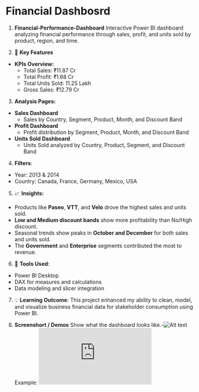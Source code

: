 # Financial Dashbosrd

1. **Financial-Performance-Dashboard**
Interactive Power BI dashboard analyzing financial performance through sales, profit, and units sold by product, region, and time.

2. 📌 **Key Features**
- **KPIs Overview:**
  - Total Sales: ₹11.87 Cr
  - Total Profit: ₹1.68 Cr
  - Total Units Sold: 11.25 Lakh
  - Gross Sales: ₹12.79 Cr

3. **Analysis Pages:**
  - **Sales Dashboard**  
     - Sales by Country, Segment, Product, Month, and Discount Band  
  - **Profit Dashboard**  
     - Profit distribution by Segment, Product, Month, and Discount Band  
  - **Units Sold Dashboard**  
     - Units Sold analyzed by Country, Product, Segment, and Discount Band

4. **Filters**:  
  - Year: 2013 & 2014  
  - Country: Canada, France, Germany, Mexico, USA

5. 📈 **Insights:**
  - Products like **Paseo**, **VTT**, and **Velo** drove the highest sales and units sold.
  - **Low and Medium discount bands** show more profitability than No/High discount.
  - Seasonal trends show peaks in **October and December** for both sales and units sold.
  - The **Government** and **Enterprise** segments contributed the most to revenue.

6. 📂 **Tools Used**:
  - Power BI Desktop
  - DAX for measures and calculations
  - Data modeling and slicer integration

7. 💡 **Learning Outcome**:
This project enhanced my ability to clean, model, and visualize business financial data for stakeholder consumption using Power BI.

8. **Screenshort / Demos**
Show what the dashboard looks like.-![Alt text](https://github.com/Prajwalks1124/Financial-Performance-Dashboard/blob/main/Financial%20Analysis%20report.pbit)
Example: ![Dashboard Preview](https://github.com/Prajwalks1124/Financial-Performance-Dashboard/blob/main/Financial%20Analysis%20report.pdf)

